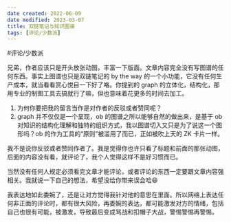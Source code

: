 ```yaml
---
date created: 2022-06-09
date modified: 2023-03-07
title: 双链笔记与知识图谱
tags: [评论/少数派]
---
```


#评论/少数派

兄弟，作者应该只是开头放张动图，丰富一下版面。文章内容完全没有写图谱的任何东西。事实上图谱也只是双链笔记的 by the way 的一个小功能，它没有任何生产成本，就当看看赏心悦目一下好了咯。你提到的 graph 的立体化，结构化，那用专业的制图工具去搞就行了嘛，但也意味着花更多的时间去加工。

1. 为何你要把我的留言当作是对作者的反驳或者赞同呢？
2. graph 并不仅仅是一个呈现，ob 的图谱之所以能够自然的做出来，是基于 ob 对知识的结构化理解和独特的组织方式，我以图谱切入又只是为了说这一个图形吗？ob 的作为工具的“原则”被滥用了而已，正如被吹上天的 ZK 卡片一样。

我不是说你反驳或者赞同作者了。我是觉得你也许只看了标题和前面的那张动图，后面的内容没有看，就评论了，我个人觉得这样不是好习惯而已。

当然没有任何人规定必须看完文章才能评论，或者评论的东西一定要跟文章内容强相关。我就说一下自己的想法，希望没给你带来误会哈😄

我表达地如此委婉了，还是让对方觉得我针对他的意思在里面。所以网络上表达任何非正面的评论时，都有很大风险，再委婉的表达，都可能激发对方的情绪，包括自己也很有可能，被激发，导致最后变成骂战和扣帽子大战，警惕警惕再警惕。

